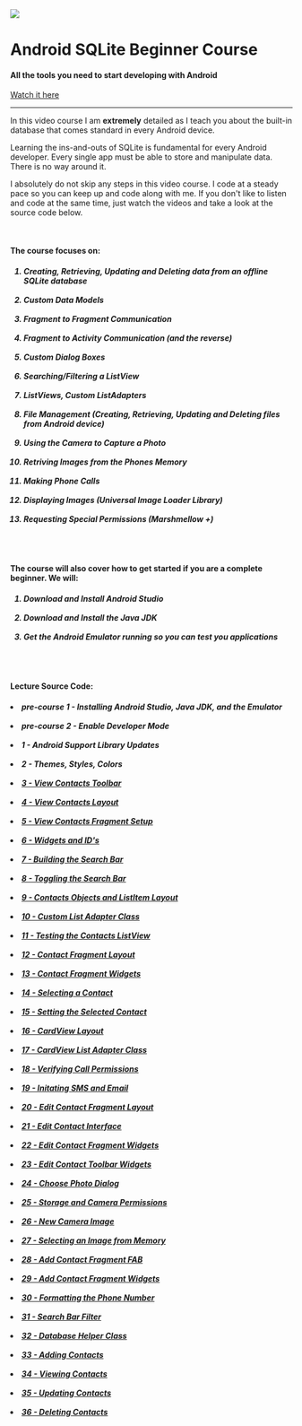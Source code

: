 
<img class='header-img' src='https://s3.amazonaws.com/codingwithmitch-static-and-media/media/android-sqlite-for-beginners/images/poster.png' />

<h1>Android SQLite Beginner Course</h1>
<h4>All the tools you need to start developing with Android</h4>
<a href='https://codingwithmitch.com/courses/android-sqlite-for-beginners/'>Watch it here</a>
<hr>
<p>In this video course I am <b>extremely</b> detailed as I teach you about the built-in database that comes standard in every Android device. </p>

<p>Learning the ins-and-outs of SQLite is fundamental for every Android developer. Every single app must be able to store and manipulate data. There is no way around it. </p>

<p>I absolutely do not skip any steps in this video course. I code at a steady pace so you can keep up and code along with me. If you don't like to listen and code at the same time, just watch the videos and take a look at the source code below.</p>

<br/>
<h4>The course focuses on:</h4>
<h5>
<ol>
    <li>Creating, Retrieving, Updating and Deleting data from an offline SQLite database</li></br>
    <li>Custom Data Models</li></br>
    <li>Fragment to Fragment Communication</li></br>
    <li>Fragment to Activity Communication (and the reverse)</li></br>
    <li>Custom Dialog Boxes</li></br>
    <li>Searching/Filtering a ListView</li></br>
    <li>ListViews, Custom ListAdapters</li></br>
    <li>File Management (Creating, Retrieving, Updating and Deleting files from Android device)</li></br>
    <li>Using the Camera to Capture a Photo</li></br>
    <li>Retriving Images from the Phones Memory</li></br>
    <li>Making Phone Calls</li></br>
    <li>Displaying Images (Universal Image Loader Library)</li></br>
    <li>Requesting Special Permissions (Marshmellow +)</li></br>
</ol>
<br/>
</h5>

<h4>
The course will also cover how to get started if you are a complete beginner. We will:
</h4>
<h5>
<ol>
<li>Download and Install Android Studio</li></br>
<li>Download and Install the Java JDK</li></br>
<li>Get the Android Emulator running so you can test you applications</li></br>
</ol>
<br/>
</h5>

<h4>Lecture Source Code:</h4>
<h5>
    <li>pre-course 1 - Installing Android Studio, Java JDK, and the Emulator</li></br>
    <li>pre-course 2 - Enable Developer Mode</li></br>
    <li>1 - Android Support Library Updates</li></br>
    <li>2 - Themes, Styles, Colors</li></br>
    <li><a href ='https://goo.gl/ceJZUy'>3 - View Contacts Toolbar</a></li></br>
    <li><a href='https://goo.gl/DtHQrH'>4 - View Contacts Layout</a></li></br>
    <li><a href='https://goo.gl/7PSBk7'>5 - View Contacts Fragment Setup</a></li></br>
    <li><a href='https://goo.gl/NGCsxs'>6 - Widgets and ID's</a></li></br>
    <li><a href='https://goo.gl/EGfj7g'>7 - Building the Search Bar</a></li></br>
    <li><a href='https://goo.gl/sZkFLk'>8 - Toggling the Search Bar</a></li></br>
    <li><a href='https://goo.gl/q4CyJr'>9 - Contacts Objects and ListItem Layout</a></li></br>
    <li><a href='https://goo.gl/sA6emk'>10 - Custom List Adapter Class</a></li></br>
    <li><a href='https://goo.gl/bS5tii'>11 - Testing the Contacts ListView</a></li></br>
    <li><a href='https://goo.gl/ND1EMR'>12 - Contact Fragment Layout</a></li></br>
    <li><a href='https://goo.gl/2ie5tM'>13 - Contact Fragment Widgets</a></li></br>
    <li><a href='https://goo.gl/8ddzTW'>14 - Selecting a Contact</a></li></br>
    <li><a href='https://goo.gl/a6YPZR'>15 - Setting the Selected Contact</a></li></br>
    <li><a href='https://goo.gl/64bFM3'>16 - CardView Layout</a></li></br>
    <li><a href='https://goo.gl/yY3F9q'>17 - CardView List Adapter Class</a></li></br>
    <li><a href='https://goo.gl/LpiMcD'>18 - Verifying Call Permissions</a></li></br>
    <li><a href='https://goo.gl/bBK8m9'>19 - Initating SMS and Email</a></li></br>
    <li><a href='https://goo.gl/P1Hkuq'>20 - Edit Contact Fragment Layout</a></li></br>
    <li><a href='https://goo.gl/Jdm52Y'>21 - Edit Contact Interface</a></li></br>
    <li><a href='https://goo.gl/e9rk33'>22 - Edit Contact Fragment Widgets</a></li></br>
    <li><a href='https://goo.gl/BR516u'>23 - Edit Contact Toolbar Widgets</a></li></br>
    <li><a href='https://goo.gl/ExBQzr'>24 - Choose Photo Dialog</a></li></br>
    <li><a href='https://goo.gl/STJoz5'>25 - Storage and Camera Permissions</a></li></br>
    <li><a href='https://goo.gl/2Kibge'>26 - New Camera Image</a></li></br>
    <li><a href='https://goo.gl/8rn9rX'>27 - Selecting an Image from Memory</a></li></br>
    <li><a href='https://goo.gl/bhfQ6p'>28 - Add Contact Fragment FAB</a></li></br>
    <li><a href='https://goo.gl/HtH8kr'>29 - Add Contact Fragment Widgets</a></li></br>
    <li><a href='https://goo.gl/cg3fn5'>30 - Formatting the Phone Number</a></li></br>
    <li><a href='https://goo.gl/cxX7mf'>31 - Search Bar Filter</a></li></br>
    <li><a href='https://goo.gl/YkCQkF'>32 - Database Helper Class</a></li></br>
    <li><a href='https://goo.gl/NZ3TnV'>33 - Adding Contacts</a></li></br>
    <li><a href='https://goo.gl/87Zwyd'>34 - Viewing Contacts</a></li></br>
    <li><a href='https://goo.gl/makBsP'>35 - Updating Contacts</a></li></br>
    <li><a href='https://goo.gl/fH1EdB'>36 - Deleting Contacts</a></li></br>
    
<br/>


